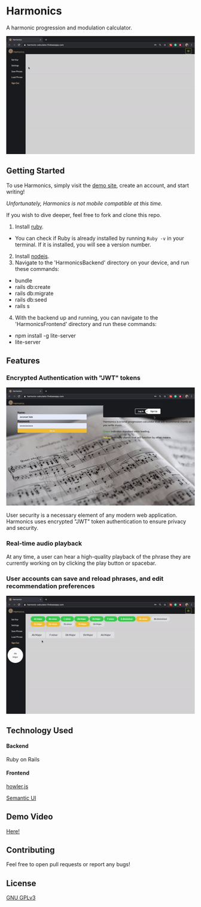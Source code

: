 # Harmonics

A harmonic progression and modulation calculator. 

![demo](https://github.com/jollyjerr/Harmonics/blob/master/github/save.gif)

## Getting Started

To use Harmonics, simply visit the [demo site](https://harmonic-calculator.firebaseapp.com), create an account, and start writing!

*Unfortunately, Harmonics is not mobile compatible at this time.*

If you wish to dive deeper, feel free to fork and clone this repo.
1. Install [ruby](https://www.ruby-lang.org/en/documentation/installation/). 
 - You can check if Ruby is already installed by running `Ruby -v` in your terminal. If it is installed, you will see a version number.
2. Install [nodejs](https://nodejs.org/en/download/).
3. Navigate to the 'HarmonicsBackend' directory on your device, and run these commands:
 - bundle
 - rails db:create
 - rails db:migrate
 - rails db:seed
 - rails s
 4. With the backend up and running, you can navigate to the 'HarmonicsFrontend' directory and run these commands:
 - npm install -g lite-server
 - lite-server
 
 ## Features
 
### Encrypted Authentication with "JWT" tokens

![login](https://github.com/jollyjerr/Harmonics/blob/master/github/login.gif)

User security is a necessary element of any modern web application. Harmonics uses encrypted "JWT" token authentication to ensure privacy and security.

### Real-time audio playback

At any time, a user can hear a high-quality playback of the phrase they are currently working on by clicking the play button or spacebar.

### User accounts can save and reload phrases, and edit recommendation preferences 

![load phrase](https://github.com/jollyjerr/Harmonics/blob/master/github/load.gif)

## Technology Used

#### Backend
Ruby on Rails
#### Frontend
[howler.js](https://howlerjs.com/)

[Semantic UI](https://semantic-ui.com/)

## Demo Video
[Here!](https://www.google.com)

## Contributing
Feel free to open pull requests or report any bugs!

## License
[GNU GPLv3](https://choosealicense.com/licenses/gpl-3.0/)
